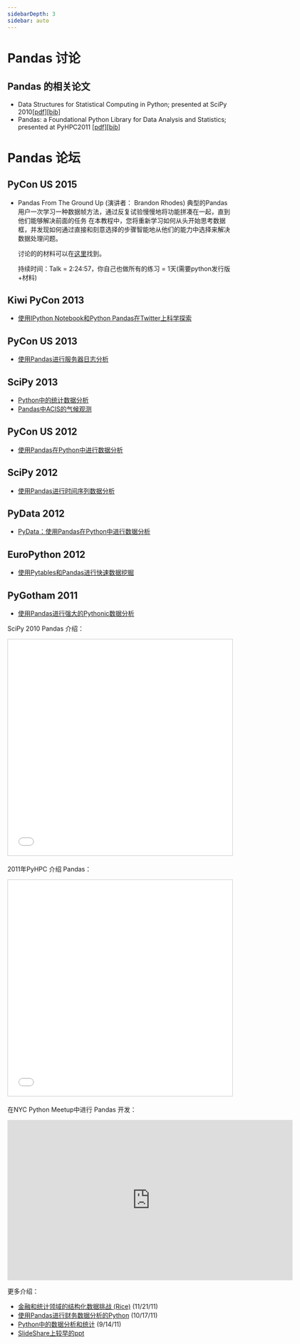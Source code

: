 ```yaml
---
sidebarDepth: 3
sidebar: auto
---
```


# Pandas 讨论

## Pandas 的相关论文

- Data Structures for Statistical Computing in Python; presented at SciPy 2010[[pdf]](http://jarrodmillman.com/scipy2010/pdfs/mckinney.pdf)[[bib]](http://Pandas.pydata.org/_downloads/reference_data_structures.bib)
- Pandas: a Foundational Python Library for Data Analysis and Statistics; presented at PyHPC2011 [[pdf]](https://www.scribd.com/doc/71048089/Pandas-a-Foundational-Python-Library-for-Data-Analysis-and-Statistics)[[bib]](http://Pandas.pydata.org/_downloads/reference_foundational_library.bib)

# Pandas 论坛

## PyCon US 2015

- Pandas From The Ground Up (演讲者： Brandon Rhodes)
    典型的Pandas用户一次学习一种数据帧方法，通过反复试验慢慢地将功能拼凑在一起，直到他们能够解决前面的任务 在本教程中，您将重新学习如何从头开始思考数据框，并发现如何通过直接和刻意选择的步骤智能地从他们的能力中选择来解决数据处理问题。
    
    讨论的的材料可以在[这里](https://github.com/brandon-rhodes/pycon-Pandas-tutorial)找到。
    
    持续时间：Talk = 2:24:57，你自己也做所有的练习 = 1天(需要python发行版+材料)

## Kiwi PyCon 2013

- [使用IPython Notebook和Python Pandas在Twitter上科学探索](http://pyvideo.org/video/2443/exploring-science-on-twitter-with-ipython-noteboo-)

## PyCon US 2013

- [使用Pandas进行服务器日志分析](http://pyvideo.org/video/1745/server-log-analysis-with-Pandas-0)

## SciPy 2013

- [Python中的统计数据分析](http://pyvideo.org/video/2063/statistical-data-analysis-in-python-scipy2013-tu-6)
- [Pandas中ACIS的气候观测](http://pyvideo.org/video/1982/climate-observations-from-acis-in-Pandas-scipy-2)

## PyCon US 2012

- [使用Pandas在Python中进行数据分析](http://pyvideo.org/video/1982/climate-observations-from-acis-in-Pandas-scipy-2)

## SciPy 2012

- [使用Pandas进行时间序列数据分析](http://pyvideo.org/video/611/data-analysis-in-python-with-Pandas)

## PyData 2012

- [PyData：使用Pandas在Python中进行数据分析](http://pyvideo.org/video/970/pydata-data-analysis-in-python-with-Pandas)

## EuroPython 2012

- [使用Pytables和Pandas进行快速数据挖掘](http://pyvideo.org/video/1255/fast-data-mining-with-pytables-and-Pandas)

## PyGotham 2011

- [使用Pandas进行强大的Pythonic数据分析](http://pyvideo.org/video/487/pygotham-2011--powerful-pythonic-data-analysis-us)

SciPy 2010 Pandas 介绍：

<iframe src="//www.slideshare.net/slideshow/embed_code/key/BCN6Qeo0KC26ol" width="595" height="485" frameborder="0" marginwidth="0" marginheight="0" scrolling="no" style="border:1px solid #CCC; border-width:1px; margin-bottom:5px; max-width: 100%;" allowfullscreen> </iframe>

2011年PyHPC 介绍 Pandas：

<iframe src="//www.slideshare.net/slideshow/embed_code/key/4BpC26SboWX2xM" width="595" height="485" frameborder="0" marginwidth="0" marginheight="0" scrolling="no" style="border:1px solid #CCC; border-width:1px; margin-bottom:5px; max-width: 100%;" allowfullscreen> </iframe>

在NYC Python Meetup中进行 Pandas 开发：

<iframe src="https://player.vimeo.com/video/35090565" width="640" height="360" frameborder="0" webkitallowfullscreen mozallowfullscreen allowfullscreen></iframe>

更多介绍：

- [金融和统计领域的结构化数据挑战 (Rice)](https://www.slideshare.net/wesm/structured-data-challenges-in-finance-and-statistics) (11/21/11)
- [使用Pandas进行财务数据分析的Python](https://www.slideshare.net/wesm/python-for-financial-data-analysis-with-Pandas) (10/17/11)
- [Python中的数据分析和统计](https://www.slideshare.net/wesm/data-analysis-and-statistics-in-python-using-Pandas-and-statsmodels) (9/14/11)
- [SlideShare上较早的ppt](https://www.slideshare.net/wesm)